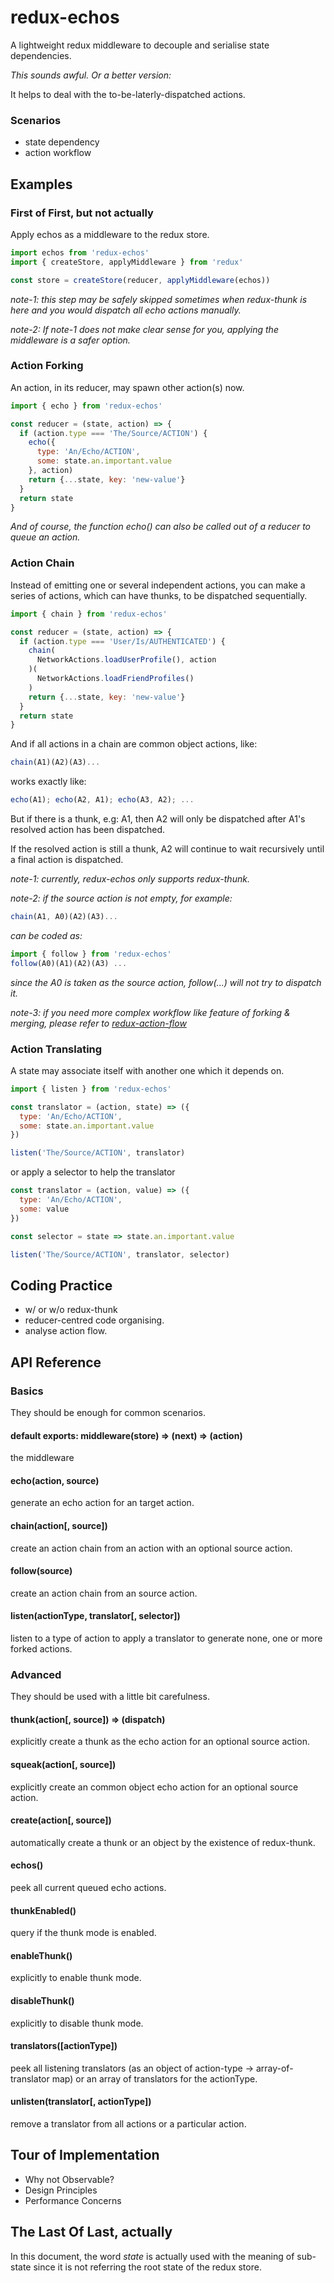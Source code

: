 # redux-echos
A lightweight redux middleware to decouple and serialise state dependencies.

_This sounds awful. Or a better version:_

It helps to deal with the to-be-laterly-dispatched actions.

### Scenarios
- state dependency
- action workflow

## Examples
### First of First, but not actually
Apply echos as a middleware to the redux store.
~~~~js
import echos from 'redux-echos'
import { createStore, applyMiddleware } from 'redux'

const store = createStore(reducer, applyMiddleware(echos))
~~~~
_note-1: this step may be safely skipped sometimes when redux-thunk is here and you would dispatch all echo actions manually._

_note-2: If note-1 does not make clear sense for you, applying the middleware is a safer option._

### Action Forking
An action, in its reducer, may spawn other action(s) now.
~~~~js
import { echo } from 'redux-echos'

const reducer = (state, action) => {
  if (action.type === 'The/Source/ACTION') {
    echo({
      type: 'An/Echo/ACTION',
      some: state.an.important.value
    }, action)
    return {...state, key: 'new-value'}
  }
  return state
}
~~~~
_And of course, the function echo() can also be called out of a reducer to queue an action._

### Action Chain
Instead of emitting one or several independent actions, you can make a series of actions, which can have thunks, to be dispatched sequentially.
~~~~js
import { chain } from 'redux-echos'

const reducer = (state, action) => {
  if (action.type === 'User/Is/AUTHENTICATED') {
    chain(
      NetworkActions.loadUserProfile(), action
    )(
      NetworkActions.loadFriendProfiles()
    )
    return {...state, key: 'new-value'}
  }
  return state
}
~~~~
And if all actions in a chain are common object actions, like:
~~~~js
chain(A1)(A2)(A3)...
~~~~
works exactly like:
~~~~js
echo(A1); echo(A2, A1); echo(A3, A2); ...
~~~~
But if there is a thunk, e.g: A1, then A2 will only be dispatched after A1's resolved action has been dispatched.

If the resolved action is still a thunk, A2 will continue to wait recursively until a final action is dispatched.

_note-1: currently, redux-echos only supports redux-thunk._

_note-2: if the source action is not empty, for example:_
~~~~js
chain(A1, A0)(A2)(A3)...
~~~~
_can be coded as:_
~~~~js
import { follow } from 'redux-echos'
follow(A0)(A1)(A2)(A3) ...
~~~~
_since the A0 is taken as the source action, follow(...) will not try to dispatch it._

_note-3: if you need more complex workflow like feature of forking & merging, please refer to [redux-action-flow](https://github.com/NirlStudio/redux-action-flow)_

### Action Translating
A state may associate itself with another one which it depends on.
~~~~js
import { listen } from 'redux-echos'

const translator = (action, state) => ({
  type: 'An/Echo/ACTION',
  some: state.an.important.value
})

listen('The/Source/ACTION', translator)
~~~~
or apply a selector to help the translator
~~~~js
const translator = (action, value) => ({
  type: 'An/Echo/ACTION',
  some: value
})

const selector = state => state.an.important.value

listen('The/Source/ACTION', translator, selector)
~~~~

## Coding Practice
- w/ or w/o redux-thunk
- reducer-centred code organising.
- analyse action flow.

## API Reference
### Basics
They should be enough for common scenarios.

#### default exports: middleware(store) => (next) => (action)
the middleware

#### echo(action, source)
generate an echo action for an target action.

#### chain(action[, source])
create an action chain from an action with an optional source action.

#### follow(source)
create an action chain from an source action.

#### listen(actionType, translator[, selector])
listen to a type of action to apply a translator to generate none, one or more forked actions.

### Advanced
They should be used with a little bit carefulness.

#### thunk(action[, source]) => (dispatch)
explicitly create a thunk as the echo action for an optional source action.

#### squeak(action[, source])
explicitly create an common object echo action for an optional source action.

#### create(action[, source])
automatically create a thunk or an object by the existence of redux-thunk.

#### echos()
peek all current queued echo actions.

#### thunkEnabled()
query if the thunk mode is enabled.

#### enableThunk()
explicitly to enable thunk mode.

#### disableThunk()
explicitly to disable thunk mode.

#### translators([actionType])
peek all listening translators (as an object of action-type -> array-of-translator map) or an array of translators for the actionType.

#### unlisten(translator[, actionType])
remove a translator from all actions or a particular action.

## Tour of Implementation
- Why not Observable?
- Design Principles
- Performance Concerns

## The Last Of Last, actually
In this document, the word _state_ is actually used with the meaning of sub-state since it is not referring the root state of the redux store.
